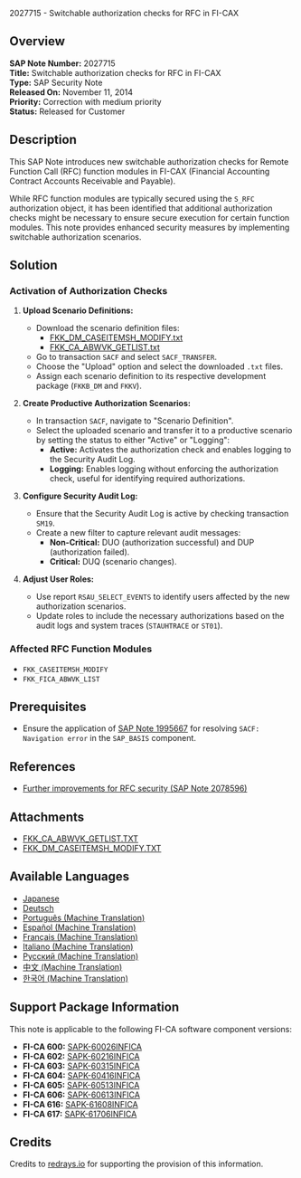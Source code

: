 2027715 - Switchable authorization checks for RFC in FI-CAX

## Overview

**SAP Note Number:** 2027715  
**Title:** Switchable authorization checks for RFC in FI-CAX  
**Type:** SAP Security Note  
**Released On:** November 11, 2014  
**Priority:** Correction with medium priority  
**Status:** Released for Customer  

## Description

This SAP Note introduces new switchable authorization checks for Remote Function Call (RFC) function modules in FI-CAX (Financial Accounting Contract Accounts Receivable and Payable).

While RFC function modules are typically secured using the `S_RFC` authorization object, it has been identified that additional authorization checks might be necessary to ensure secure execution for certain function modules. This note provides enhanced security measures by implementing switchable authorization scenarios.

## Solution

### Activation of Authorization Checks

1. **Upload Scenario Definitions:**
   - Download the scenario definition files:
     - [FKK_DM_CASEITEMSH_MODIFY.txt](https://userapps.support.sap.com/sap/support/sapnotes/public/services/attachment.htm?iv_key=012006153200000547082014&iv_version=0001&iv_guid=464A0487A5145046ACEFEEDE85059EBB)
     - [FKK_CA_ABWVK_GETLIST.txt](https://userapps.support.sap.com/sap/support/sapnotes/public/services/attachment.htm?iv_key=012006153200000547082014&iv_version=0001&iv_guid=F9097A7CB3875842B1D0D7BCF691C60D)
   - Go to transaction `SACF` and select `SACF_TRANSFER`.
   - Choose the "Upload" option and select the downloaded `.txt` files.
   - Assign each scenario definition to its respective development package (`FKKB_DM` and `FKKV`).

2. **Create Productive Authorization Scenarios:**
   - In transaction `SACF`, navigate to "Scenario Definition".
   - Select the uploaded scenario and transfer it to a productive scenario by setting the status to either "Active" or "Logging":
     - **Active:** Activates the authorization check and enables logging to the Security Audit Log.
     - **Logging:** Enables logging without enforcing the authorization check, useful for identifying required authorizations.

3. **Configure Security Audit Log:**
   - Ensure that the Security Audit Log is active by checking transaction `SM19`.
   - Create a new filter to capture relevant audit messages:
     - **Non-Critical:** DUO (authorization successful) and DUP (authorization failed).
     - **Critical:** DUQ (scenario changes).

4. **Adjust User Roles:**
   - Use report `RSAU_SELECT_EVENTS` to identify users affected by the new authorization scenarios.
   - Update roles to include the necessary authorizations based on the audit logs and system traces (`STAUHTRACE` or `ST01`).

### Affected RFC Function Modules

- `FKK_CASEITEMSH_MODIFY`
- `FKK_FICA_ABWVK_LIST`

## Prerequisites

- Ensure the application of [SAP Note 1995667](https://me.sap.com/notes/1995667) for resolving `SACF: Navigation error` in the `SAP_BASIS` component.

## References

- [Further improvements for RFC security (SAP Note 2078596)](https://me.sap.com/notes/2078596)

## Attachments

- [FKK_CA_ABWVK_GETLIST.TXT](https://userapps.support.sap.com/sap/support/sapnotes/public/services/attachment.htm?iv_key=012006153200000547082014&iv_version=0001&iv_guid=464A0487A5145046ACEFEEDE85059EBB)
- [FKK_DM_CASEITEMSH_MODIFY.TXT](https://userapps.support.sap.com/sap/support/sapnotes/public/services/attachment.htm?iv_key=012006153200000547082014&iv_version=0001&iv_guid=F9097A7CB3875842B1D0D7BCF691C60D)

## Available Languages

- [Japanese](https://me.sap.com/notes/0002027715/J)
- [Deutsch](https://me.sap.com/notes/0002027715/D)
- [Português (Machine Translation)](https://me.sap.com/notes/0002027715/P)
- [Español (Machine Translation)](https://me.sap.com/notes/0002027715/S)
- [Français (Machine Translation)](https://me.sap.com/notes/0002027715/F)
- [Italiano (Machine Translation)](https://me.sap.com/notes/0002027715/I)
- [Русский (Machine Translation)](https://me.sap.com/notes/0002027715/R)
- [中文 (Machine Translation)](https://me.sap.com/notes/0002027715/1)
- [한국어 (Machine Translation)](https://me.sap.com/notes/0002027715/3)

## Support Package Information

This note is applicable to the following FI-CA software component versions:

- **FI-CA 600:** [SAPK-60026INFICA](https://me.sap.com/supportpackage/SAPK-60026INFICA)
- **FI-CA 602:** [SAPK-60216INFICA](https://me.sap.com/supportpackage/SAPK-60216INFICA)
- **FI-CA 603:** [SAPK-60315INFICA](https://me.sap.com/supportpackage/SAPK-60315INFICA)
- **FI-CA 604:** [SAPK-60416INFICA](https://me.sap.com/supportpackage/SAPK-60416INFICA)
- **FI-CA 605:** [SAPK-60513INFICA](https://me.sap.com/supportpackage/SAPK-60513INFICA)
- **FI-CA 606:** [SAPK-60613INFICA](https://me.sap.com/supportpackage/SAPK-60613INFICA)
- **FI-CA 616:** [SAPK-61608INFICA](https://me.sap.com/supportpackage/SAPK-61608INFICA)
- **FI-CA 617:** [SAPK-61706INFICA](https://me.sap.com/supportpackage/SAPK-61706INFICA)

## Credits

Credits to [redrays.io](https://redrays.io) for supporting the provision of this information.